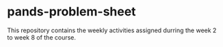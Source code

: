 # pands-problem-sheet

This repository contains the weekly activities assigned durring the week 2 to week 8 of the course.

